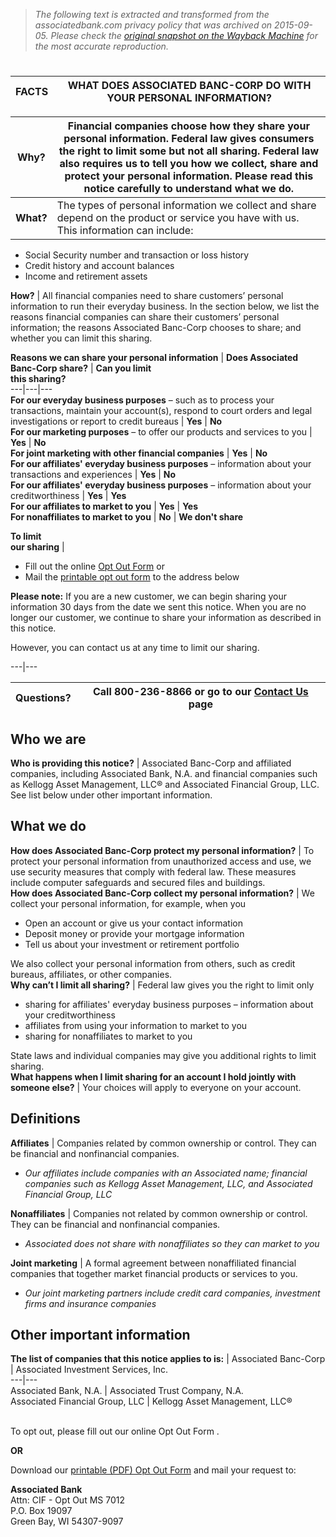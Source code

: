 > *The following text is extracted and transformed from the associatedbank.com privacy policy that was archived on 2015-09-05. Please check the [original snapshot on the Wayback Machine](https://web.archive.org/web/20150905061322id_/https%3A//www.associatedbank.com/privacy) for the most accurate reproduction.*

# 

**FACTS** |  **WHAT DOES ASSOCIATED BANC-CORP DO WITH YOUR PERSONAL INFORMATION?**  
---|---  
  
**Why?** |  Financial companies choose how they share your personal information. Federal law gives consumers the right to limit some but not all sharing. Federal law also requires us to tell you how we collect, share and protect your personal information. Please read this notice carefully to understand what we do.  
---|---  
**What?** |  The types of personal information we collect and share depend on the product or service you have with us. This information can include: 

  * Social Security number and transaction or loss history
  * Credit history and account balances
  * Income and retirement assets

  
**How?** |  All financial companies need to share customers’ personal information to run their everyday business. In the section below, we list the reasons financial companies can share their customers’ personal information; the reasons Associated Banc-Corp chooses to share; and whether you can limit this sharing.  
  
**Reasons we can share your personal information** |  **Does Associated  
Banc-Corp share?** |  **Can you limit  
this sharing?**  
---|---|---  
**For our everyday business purposes** – such as to process your transactions, maintain your account(s), respond to court orders and legal investigations or report to credit bureaus |  **Yes** |  **No**  
**For our marketing purposes** – to offer our products and services to you |  **Yes** |  **No**  
**For joint marketing with other financial companies** |  **Yes** |  **No**  
**For our affiliates' everyday business purposes** – information about your transactions and experiences |  **Yes** |  **No**  
**For our affiliates' everyday business purposes** – information about your creditworthiness |  **Yes** |  **Yes**  
**For our affiliates to market to you** |  **Yes** |  **Yes**  
**For nonaffiliates to market to you** |  **No** |  **We don't share**  
  
**To limit  
our sharing** | 

  * Fill out the online [Opt Out Form](https://web.archive.org/forms/optout) or
  * Mail the [printable opt out form](https://web.archive.org/pdf/privacynotice) to the address below

  
**Please note:** If you are a new customer, we can begin sharing your information 30 days from the date we sent this notice. When you are no longer our customer, we continue to share your information as described in this notice. 

However, you can contact us at any time to limit our sharing.  
  
---|---  
  
**Questions?** |  Call 800-236-8866 or go to our [Contact Us](https://www.associatedbank.com/contact) page  
---|---  
  
**Who we are**  
---  
**Who is providing this notice?** |  Associated Banc-Corp and affiliated companies, including Associated Bank, N.A. and financial companies such as Kellogg Asset Management, LLC® and Associated Financial Group, LLC. See list below under other important information.  
  
**What we do**  
---  
**How does Associated Banc-Corp protect my personal information?** |  To protect your personal information from unauthorized access and use, we use security measures that comply with federal law. These measures include computer safeguards and secured files and buildings.  
**How does Associated Banc-Corp collect my personal information?** |  We collect your personal information, for example, when you 

  * Open an account or give us your contact information
  * Deposit money or provide your mortgage information
  * Tell us about your investment or retirement portfolio

We also collect your personal information from others, such as credit bureaus, affiliates, or other companies.  
**Why can’t I limit all sharing?** |  Federal law gives you the right to limit only 

  * sharing for affiliates' everyday business purposes – information about your creditworthiness
  * affiliates from using your information to market to you
  * sharing for nonaffiliates to market to you

State laws and individual companies may give you additional rights to limit sharing.  
**What happens when I limit sharing for an account I hold jointly with someone else?** |  Your choices will apply to everyone on your account.  
  
**Definitions**  
---  
**Affiliates** |  Companies related by common ownership or control. They can be financial and nonfinancial companies. 

  * _Our affiliates include companies with an Associated name; financial companies such as Kellogg Asset Management, LLC, and Associated Financial Group, LLC_

  
**Nonaffiliates** |  Companies not related by common ownership or control. They can be financial and nonfinancial companies. 

  * _Associated does not share with nonaffiliates so they can market to you_

  
**Joint marketing** |  A formal agreement between nonaffiliated financial companies that together market financial products or services to you. 

  * _Our joint marketing partners include credit card companies, investment firms and insurance companies_

  
  
**Other important information**  
---  
**The list of companies that this notice applies to is:** |  Associated Banc-Corp |  Associated Investment Services, Inc.  
---|---  
Associated Bank, N.A. |  Associated Trust Company, N.A.  
Associated Financial Group, LLC |  Kellogg Asset Management, LLC®  
   
  
To opt out, please fill out our online Opt Out Form .

**OR**

Download our [printable (PDF) Opt Out Form](https://web.archive.org/pdf/privacynotice) and mail your request to:

**Associated Bank**  
Attn: CIF - Opt Out MS 7012  
P.O. Box 19097  
Green Bay, WI 54307-9097

